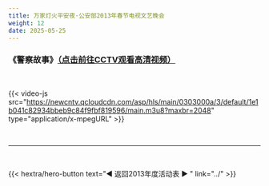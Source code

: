 ```yaml
---
title: 万家灯火平安夜·公安部2013年春节电视文艺晚会
weight: 12
date: 2025-05-25
---
```


### 《警察故事》[（点击前往CCTV观看高清视频）](https://tv.cctv.com/2013/02/11/VIDE1360592473851327.shtml)

<br>

{{< video-js src="https://newcntv.qcloudcdn.com/asp/hls/main/0303000a/3/default/1e1b041c82934bbeb9c84f9fbf819596/main.m3u8?maxbr=2048" type="application/x-mpegURL" >}}


<br>
<hr>
<br>

{{< hextra/hero-button text="◀ 返回2013年度活动表 ▶ " link="../" >}}